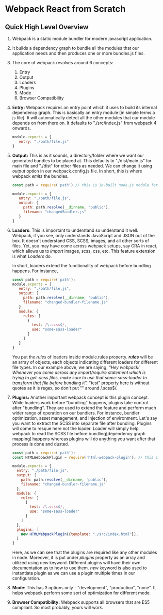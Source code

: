 # Webpack React from Scratch

## Quick High Level Overview

1. Webpack is a static module bundler for modern javascript application.
2. It builds a dependency graph to bundle all the modules that our application needs and then produces one or more bundles.js files.
3. The core of webpack revolves around 6 concepts:
   1. Entry
   2. Output
   3. Loaders
   4. Plugins
   5. Mode
   6. Browser Compatibility
   
4. **Entry:** Webpack requires an entry point which it uses to build its internal dependency graph. This is basically an entry module [in simple terms a js file]. It will automatically detect all the other modules that our module depends on from there on. It defaults to "./src/index.js" from webpack 4 onwards.
   ```js
   module.exports = {
      entry: "./path/file.js"
   }
   ```
5. **Output:** This is as it sounds, a directory/folder where we want our generated bundles to be placed at. This defaults to "./dist/main.js" for main file and "./dist" for other files as needed. We can change it using _output_ option in our webpack.config.js file. In short, this is where webpack _emits_ the bundles.
   ```js
   const path = require('path') // this is in-built node.js module for resolving path [different OS have different path structure. It solves that]
   
   module.exports = {
      entry: "./path/file.js",
      output: {
        path: path.resolve(__dirname, "public"),
        filename: "changedBundler.js"        
      }
   }
   ```
6. **Loaders:** This is important to understand so understand it well. Webpack, if you see, only understands JavaScript and JSON out of the box. It doesn't understand CSS, SCSS, images, and all other sorts of files. Yet, you may have come across webpack setups, say CRA in react, which allows us to _import_ images, scss, css, etc. This feature extension is what _Loaders_ do.
 
   In short, loaders extend the functionality of webpack before bundling happens. For instance,
   ```js
   const path = require('path');
   module.exports = {
      entry: "./path/file.js",
      output: {
        path: path.resolve(__dirname, 'public'),
        filename: "changed-bundler-filename.js"
      },
      module: {
        rules: [
          {
            test: /\.scss$/,
            use: "some-sass-loader"
          }
        ]  
      }
   }
   ```
   You put the _rules_ of loaders inside module.rules property. **_rules_** will be an array of objects, each objects indicating different loaders for different file types. In our example above, we are saying, _"Hey webpack! Whenever you come across any import/require statement which is trying to get .scss files, make sure to use that some-sass-loader to transform that file before bundling it"._ "test" property here is without quotes as it is regex, so don't put "" around /\.scss$/.

7. **Plugins:** Another important webpack concept is this plugin concept. While loaders work before "bundling" happens, plugins take control after "bundling". They are used to extend the feature and perform much wider range of operation on our bundlers. For instance, bundler optimization, asset management, and injection of environment. Let's say you want to extract the SCSS into separate file after bundling. Plugins will come to resque here not the loader. Loader will simply help webpack to read the SCSS file before bundling[dependency graph mapping] happens whereas plugins will do anything you want after that process is done and dusted.
    ```js
   const path = require('path');
   const HTMLWebpackPlugin = require('html-webpack-plugin'); // this is plugin from npm-library
   
   module.exports = {
      entry: "./path/file.js",
      output: {
        path: path.resolve(__dirname, 'public'),
        filename: "changed-bundler-filename.js"
      },
      module: {
        rules: [
          {
            test: /\.scss$/,
            use: "some-sass-loader"
          }
        ]  
      },
      plugins: [
        new HTMLWebpackPlugin({template: "./src/index.html"}),
      ]
   }
   ```
   Here, as we can see that the plugins are required like any other modules in node. Moreover, it is put under _plugins_ property as an array and utilized using _new_ keyword. Different plugins will have their own documentation as to how to use them. _new_ keyword is also used to instantiate plugin as we can use a plugin multiple times in our configuration.
8. **Mode:** This has 3 options only - "development", "production", "none". It helps webpack perform some sort of optimization for different mode.
9. **Browser Compatibility:** Webpack supports all browsers that are ES5 compliant. So most probably, yours will work.